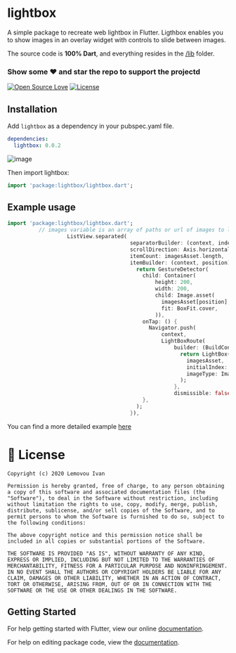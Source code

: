 # lightbox

A simple package to recreate web lightbox in Flutter.
Ligthbox enables you to show images in an overlay widget with controls to slide between images.

The source code is **100% Dart**, and everything resides in the [/lib](https://github.com/SherlockHolmes2045/flutter_lightbox/tree/main/lib) folder.

### Show some :heart: and star the repo to support the projectd

[![Open Source Love](https://badges.frapsoft.com/os/v1/open-source.svg?v=102)](https://opensource.org/licenses/MIT)
[![License](https://img.shields.io/badge/license-MIT-blue.svg)](https://github.com/SherlockHolmes2045/flutter_lightbox/blob/master/LICENSE)
## Installation
Add `lightbox` as a dependency in your pubspec.yaml file.
```yaml
dependencies:
  lightbox: 0.0.2
```
![image](https://github.com/SherlockHolmes2045/flutter_lightbox/blob/main/demo.gif)

Then import lightbox:
```dart
import 'package:lightbox/lightbox.dart';
```
## Example usage
```dart
import 'package:lightbox/lightbox.dart';
          // images variable is an array of paths or url of images to load in the lightbox.
                   ListView.separated(
                                       separatorBuilder: (context, index) => SizedBox(width: 10.0),
                                       scrollDirection: Axis.horizontal,
                                       itemCount: imagesAsset.length,
                                       itemBuilder: (context, position) {
                                         return GestureDetector(
                                           child: Container(
                                               height: 200,
                                               width: 200,
                                               child: Image.asset(
                                                 imagesAsset[position],
                                                 fit: BoxFit.cover,
                                               )),
                                           onTap: () {
                                             Navigator.push(
                                                 context,
                                                 LightBoxRoute(
                                                     builder: (BuildContext context) {
                                                       return LightBox(
                                                         imagesAsset,
                                                         initialIndex: position,
                                                         imageType: ImageType.ASSET,
                                                       );
                                                     },
                                                     dismissible: false));
                                           },
                                         );
                                       }),
```
You can find a more detailed example [here](https://github.com/SherlockHolmes2045/flutter_lightbox/tree/main/example)

# 📃 License

    Copyright (c) 2020 Lemovou Ivan
    
    Permission is hereby granted, free of charge, to any person obtaining a copy of this software and associated documentation files (the "Software"), to deal in the Software without restriction, including without limitation the rights to use, copy, modify, merge, publish, distribute, sublicense, and/or sell copies of the Software, and to permit persons to whom the Software is furnished to do so, subject to the following conditions:
    
    The above copyright notice and this permission notice shall be included in all copies or substantial portions of the Software.
    
    THE SOFTWARE IS PROVIDED "AS IS", WITHOUT WARRANTY OF ANY KIND, EXPRESS OR IMPLIED, INCLUDING BUT NOT LIMITED TO THE WARRANTIES OF MERCHANTABILITY, FITNESS FOR A PARTICULAR PURPOSE AND NONINFRINGEMENT. IN NO EVENT SHALL THE AUTHORS OR COPYRIGHT HOLDERS BE LIABLE FOR ANY CLAIM, DAMAGES OR OTHER LIABILITY, WHETHER IN AN ACTION OF CONTRACT, TORT OR OTHERWISE, ARISING FROM, OUT OF OR IN CONNECTION WITH THE SOFTWARE OR THE USE OR OTHER DEALINGS IN THE SOFTWARE.

## Getting Started

For help getting started with Flutter, view our online [documentation](https://flutter.io/).

For help on editing package code, view the [documentation](https://flutter.io/developing-packages/).



